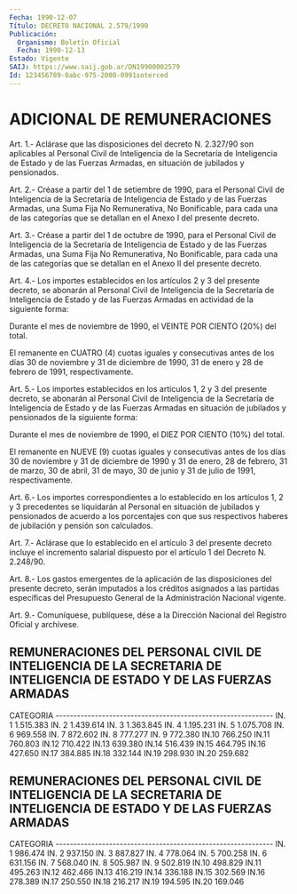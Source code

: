 ```yaml
---
Fecha: 1990-12-07
Título: DECRETO NACIONAL 2.579/1990
Publicación:
  Organismo: Boletín Oficial
  Fecha: 1990-12-13
Estado: Vigente
SAIJ: https://www.saij.gob.ar/DN19900002579
Id: 123456789-0abc-975-2000-0991soterced
---
```

# ADICIONAL DE REMUNERACIONES

<a id="1"></a>
Art. 1.- Aclárase que las disposiciones del decreto N. 2.327/90 son  aplicables  al Personal Civil de Inteligencia de la Secretaría de Inteligencia de  Estado  y  de las Fuerzas Armadas, en situación de jubilados y pensionados.

<a id="2"></a>
Art.  2.-  Créase a partir del 1 de setiembre de 1990, para el Personal Civil de  Inteligencia de la Secretaría de Inteligencia de Estado y de las Fuerzas  Armadas, una Suma Fija No Remunerativa, No Bonificable, para cada una  de las categorías que se detallan en el Anexo I del presente decreto.

<a id="3"></a>
Art.  3.-  Créase  a  partir del 1 de octubre de 1990, para el Personal Civil de Inteligencia  de la Secretaría de Inteligencia de Estado y de las Fuerzas Armadas,  una Suma Fija No Remunerativa, No Bonificable, para cada una de las categorías  que se detallan en el Anexo II del presente decreto.

<a id="4"></a>
Art.  4.- Los importes establecidos en los artículos 2 y 3 del presente decreto,  se abonarán al Personal Civil de Inteligencia de la Secretaría de Inteligencia  de  Estado  y de las Fuerzas Armadas en actividad de la siguiente forma:

Durante  el mes de noviembre de 1990, el VEINTE  POR  CIENTO  (20%) del total.

El remanente  en  CUATRO (4) cuotas iguales y consecutivas antes de los días 30 de noviembre  y  31 de diciembre de 1990, 31 de enero y 28 de febrero de 1991, respectivamente.

<a id="5"></a>
Art.  5.-  Los importes establecidos en los artículos 1, 2 y 3 del presente decreto, se abonarán al Personal Civil de Inteligencia de la  Secretaría  de  Inteligencia de Estado y de las Fuerzas  Armadas  en situación de jubilados  y  pensionados  de  la siguiente forma:

Durante el mes de noviembre  de  1990, el DIEZ POR CIENTO (10%) del total.

El remanente en NUEVE (9) cuotas iguales  y  consecutivas  antes de los  días  30 de noviembre y 31 de diciembre de 1990 y 31 de enero, 28 de febrero,  31 de marzo, 30 de abril, 31 de mayo, 30 de junio y 31 de julio de 1991, respectivamente.

<a id="6"></a>
Art. 6.- Los importes correspondientes a lo establecido en los artículos  1,  2  y  3  precedentes  se  liquidarán  al Personal en situación  de jubilados y pensionados de acuerdo a los  porcentajes con  que sus  respectivos  haberes  de  jubilación  y  pensión  son calculados.

<a id="7"></a>
Art.  7.-  Aclárase  que  lo  establecido en el artículo 3 del presente decreto incluye el incremento  salarial  dispuesto  por el artículo 1 del Decreto N. 2.248/90.

<a id="8"></a>
Art.  8.-  Los  gastos  emergentes  de  la  aplicación  de las disposiciones  del presente decreto, serán imputados a los créditos asignados a las  partidas específicas del Presupuesto General de la Administración Nacional vigente.

<a id="9"></a>
Art. 9.- Comuníquese, publíquese, dése a la Dirección Nacional del Registro Oficial y archívese.

## REMUNERACIONES  DEL PERSONAL CIVIL DE INTELIGENCIA DE LA SECRETARIA DE INTELIGENCIA DE ESTADO Y DE LAS FUERZAS ARMADAS

<a id="1"></a>
CATEGORIA ------------------------------------------------------------- IN. 1                               1.515.383 IN. 2                               1.439.614 IN. 3                               1.363.845 IN. 4                               1.195.231 IN. 5                               1.075.708 IN. 6                                 969.558 IN. 7                                 872.602 IN. 8                                 777.277 IN. 9                                 772.380 IN.10                                 766.250 IN.11                                 760.803 IN.12                                 710.422 IN.13                                 639.380 IN.14                                 516.439 IN.15                                 464.795 IN.16                                 427.650 IN.17                                 384.885 IN.18                                 332.144 IN.19                                 298.930 IN.20                                   259.682

## REMUNERACIONES  DEL PERSONAL CIVIL DE INTELIGENCIA DE LA SECRETARIA DE INTELIGENCIA DE ESTADO Y DE LAS FUERZAS ARMADAS

<a id="1"></a>
CATEGORIA ------------------------------------------------------------- IN. 1                                 986.474 IN. 2                                 937.150 IN. 3                                 887.827 IN. 4                                 778.064 IN. 5                                 700.258 IN. 6                                 631.156 IN. 7                                 568.040 IN. 8                                 505.987 IN. 9                                 502.819 IN.10                                 498.829 IN.11                                 495.263 IN.12                                 462.466 IN.13                                 416.219 IN.14                                 336.188 IN.15                                 302.569 IN.16                                 278.389 IN.17                                 250.550 IN.18                                 216.217 IN.19                                 194.595 IN.20                                   169.046